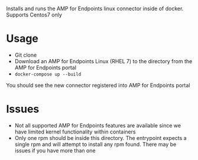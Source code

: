 Installs and runs the AMP for Endpoints linux connector inside of docker. Supports Centos7 only

# Usage

* Git clone
* Download an AMP for Endpoints Linux (RHEL 7) to the directory from the AMP for Endpoints portal
* `docker-compose up --build`

You should see the new connector registered into AMP for Endpoints portal

# Issues

* Not all supported AMP for Endpoints features are available since we have limited kernel functionality within containers
* Only one rpm should be inside this directory. The entrypoint expects a single rpm and will attempt to install any rpm found. There may be issues if you have more than one
